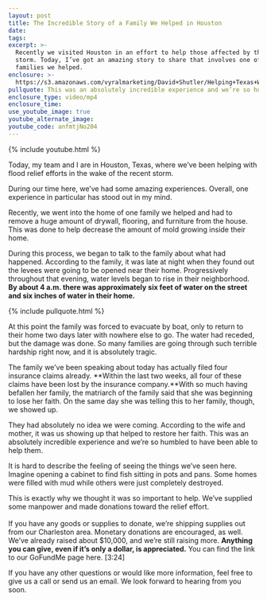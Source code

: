 ```yaml
---
layout: post
title: The Incredible Story of a Family We Helped in Houston
date:
tags:
excerpt: >-
  Recently we visited Houston in an effort to help those affected by the recent
  storm. Today, I’ve got an amazing story to share that involves one of the
  families we helped.
enclosure: >-
  https://s3.amazonaws.com/vyralmarketing/David+Shutler/Helping+Texas+With+KW+-+Charleston+%2526+Mt.+Pleasant+Real+Estate+Agent.mp4
pullquote: This was an absolutely incredible experience and we’re so humbled to help.
enclosure_type: video/mp4
enclosure_time:
use_youtube_image: true
youtube_alternate_image:
youtube_code: anfmtjNo204
---
```



{% include youtube.html %}

Today, my team and I are in Houston, Texas, where we’ve been helping with flood relief efforts in the wake of the recent storm.

During our time here, we’ve had some amazing experiences. Overall, one experience in particular has stood out in my mind.

Recently, we went into the home of one family we helped and had to remove a huge amount of drywall, flooring, and furniture from the house. This was done to help decrease the amount of mold growing inside their home.

During this process, we began to talk to the family about what had happened. According to the family, it was late at night when they found out the levees were going to be opened near their home. Progressively throughout that evening, water levels began to rise in their neighborhood. **By about 4 a.m. there was approximately six feet of water on the street and six inches of water in their home.**

{% include pullquote.html %}

At this point the family was forced to evacuate by boat, only to return to their home two days later with nowhere else to go. The water had receded, but the damage was done. So many families are going through such terrible hardship right now, and it is absolutely tragic.

The family we’ve been speaking about today has actually filed four insurance claims already. **Within the last two weeks, all four of these claims have been lost by the insurance company.**With so much having befallen her family, the matriarch of the family said that she was beginning to lose her faith. On the same day she was telling this to her family, though, we showed up.

They had absolutely no idea we were coming. According to the wife and mother, it was us showing up that helped to restore her faith. This was an absolutely incredible experience and we’re so humbled to have been able to help them.

It is hard to describe the feeling of seeing the things we’ve seen here. Imagine opening a cabinet to find fish sitting in pots and pans. Some homes were filled with mud while others were just completely destroyed.

This is exactly why we thought it was so important to help. We’ve supplied some manpower and made donations toward the relief effort.<br><br>If you have any goods or supplies to donate, we’re shipping supplies out from our Charleston area. Monetary donations are encouraged, as well. We’ve already raised about $10,000, and we’re still raising more. **Anything you can give, even if it’s only a dollar, is appreciated.** You can find the link to our GoFundMe page here. [3:24]

If you have any other questions or would like more information, feel free to give us a call or send us an email. We look forward to hearing from you soon.